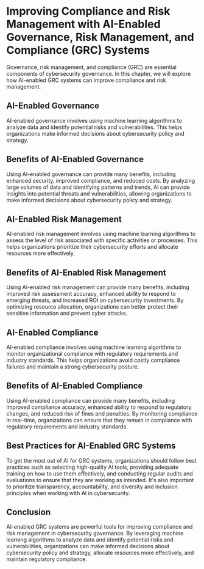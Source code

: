 Improving Compliance and Risk Management with AI-Enabled Governance, Risk Management, and Compliance (GRC) Systems
==================================================================================================================================================================================

Governance, risk management, and compliance (GRC) are essential components of cybersecurity governance. In this chapter, we will explore how AI-enabled GRC systems can improve compliance and risk management.

AI-Enabled Governance
---------------------

AI-enabled governance involves using machine learning algorithms to analyze data and identify potential risks and vulnerabilities. This helps organizations make informed decisions about cybersecurity policy and strategy.

Benefits of AI-Enabled Governance
---------------------------------

Using AI-enabled governance can provide many benefits, including enhanced security, improved compliance, and reduced costs. By analyzing large volumes of data and identifying patterns and trends, AI can provide insights into potential threats and vulnerabilities, allowing organizations to make informed decisions about cybersecurity policy and strategy.

AI-Enabled Risk Management
--------------------------

AI-enabled risk management involves using machine learning algorithms to assess the level of risk associated with specific activities or processes. This helps organizations prioritize their cybersecurity efforts and allocate resources more effectively.

Benefits of AI-Enabled Risk Management
--------------------------------------

Using AI-enabled risk management can provide many benefits, including improved risk assessment accuracy, enhanced ability to respond to emerging threats, and increased ROI on cybersecurity investments. By optimizing resource allocation, organizations can better protect their sensitive information and prevent cyber attacks.

AI-Enabled Compliance
---------------------

AI-enabled compliance involves using machine learning algorithms to monitor organizational compliance with regulatory requirements and industry standards. This helps organizations avoid costly compliance failures and maintain a strong cybersecurity posture.

Benefits of AI-Enabled Compliance
---------------------------------

Using AI-enabled compliance can provide many benefits, including improved compliance accuracy, enhanced ability to respond to regulatory changes, and reduced risk of fines and penalties. By monitoring compliance in real-time, organizations can ensure that they remain in compliance with regulatory requirements and industry standards.

Best Practices for AI-Enabled GRC Systems
-----------------------------------------

To get the most out of AI for GRC systems, organizations should follow best practices such as selecting high-quality AI tools, providing adequate training on how to use them effectively, and conducting regular audits and evaluations to ensure that they are working as intended. It's also important to prioritize transparency, accountability, and diversity and inclusion principles when working with AI in cybersecurity.

Conclusion
----------

AI-enabled GRC systems are powerful tools for improving compliance and risk management in cybersecurity governance. By leveraging machine learning algorithms to analyze data and identify potential risks and vulnerabilities, organizations can make informed decisions about cybersecurity policy and strategy, allocate resources more effectively, and maintain regulatory compliance.

